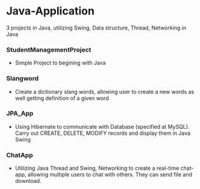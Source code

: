 # Java-Application
3 projects in Java, utilizing Swing, Data structure, Thread, Networking in Java
### StudentManagementProject
- Simple Project to begining with Java
### Slangword
- Create a dictionary slang words, allowing user to create a new words as well getting definition of a given word
### JPA_App
- Using Hibernate to communicate with Database (specified at MySQL). Carry out CREATE, DELETE, MODIFY records and display them in Java Swing
### ChatApp
- Utilizing Java Thread and Swing, Networking to create a real-time chat-app, allowing multiple users to chat with others. They can send file and download.
